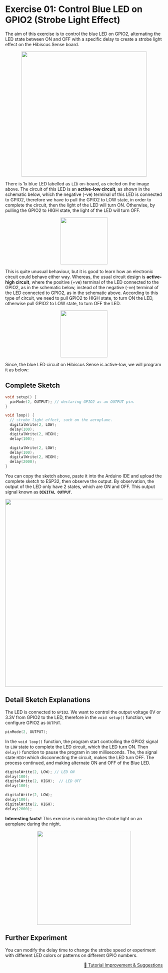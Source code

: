 # Exercise 01: Control Blue LED on GPIO2 (Strobe Light Effect)

The aim of this exercise is to control the blue LED on GPIO2, alternating the LED state between ON and OFF with a specific delay to create a strobe light effect on the Hibiscus Sense board.

<p align="center"><a href="https://myduino.com/product/myd-036/"><img src="https://github.com/myinvent/hibiscus-sense/raw/main/references/hibiscus-sense-exercise-one.png" width="400"></a></p>

There is 1x blue LED labelled as `LED` on-board, as circled on the image above. The circuit of this LED is an **active-low circuit**, as shown in the schematic below, which the negative (-ve) terminal of this LED is connected to GPIO2, therefore we have to pull the GPIO2 to LOW state, in order to complete the circuit, then the light of the LED will turn ON. Otherwise, by pulling the GPIO2 to HIGH state, the light of the LED will turn OFF.

<p align="center"><img src="https://github.com/myinvent/hibiscus-sense/raw/main/references/schematic-exercise-one.png" width="150"></a></p>
 
This is quite unusual behaviour, but it is good to learn how an electronic circuit could behave either way. Whereas, the usual circuit design is **active-high circuit**, where the positive (+ve) terminal of the LED connected to the GPIO2, as in the schematic below, instead of the negative (-ve) terminal of the LED connected to GPIO2, as in the schematic above. According to this type of circuit, we need to pull GPIO2 to HIGH state, to turn ON the LED, otherwise pull GPIO2 to LOW state, to turn OFF the LED.

<p align="center"><img src="https://github.com/myinvent/hibiscus-sense/raw/main/references/schematic-exercise-one-a.png" width="150"></a></p>

Since, the blue LED circuit on Hibiscus Sense is active-low, we will program it as below:

## Complete Sketch
```cpp
void setup() {
  pinMode(2, OUTPUT); // declaring GPIO2 as an OUTPUT pin.
}

void loop() {
  // strobe light effect, such on the aeroplane.
  digitalWrite(2, LOW);
  delay(100);
  digitalWrite(2, HIGH);
  delay(100);

  digitalWrite(2, LOW);
  delay(100);
  digitalWrite(2, HIGH);
  delay(2000);
}
```

You can copy the sketch above, paste it into the Arduino IDE and upload the complete sketch to ESP32, then observe the output. By observation, the output of the LED only have 2 states, which are ON and OFF. This output signal known as **`DIGITAL OUTPUT`**.

<p align="center"><a href="https://myduino.com/product/myd-036/"><img src="https://github.com/myinvent/hibiscus-sense/raw/main/references/image-exercise-one-a.gif" width="600"></a></p>

## Detail Sketch Explanations

The LED is connected to `GPIO2`. We want to control the output voltage 0V or 3.3V from GPIO2 to the LED, therefore in the `void setup()` function, we configure GPIO2 as `OUTPUT`.
```cpp
pinMode(2, OUTPUT);
```

In the `void loop()` function, the program start controlling the GPIO2 signal to `LOW` state to complete the LED circuit, which the LED turn ON. Then `delay()` function to pause the program in `100` milliseconds. The, the signal state `HIGH` which disconnecting the circuit, makes the LED turn OFF. The process continued, and making alternate ON and OFF of the Blue LED.

```cpp
digitalWrite(2, LOW); // LED ON
delay(100);
digitalWrite(2, HIGH);  // LED OFF
delay(100);

digitalWrite(2, LOW);
delay(100);
digitalWrite(2, HIGH);
delay(2000);
```

**Interesting facts!** This exercise is mimicking the strobe light on an aeroplane during the night.

<p align="center"><a href="https://myduino.com/product/myd-036/"><img src="https://github.com/myinvent/hibiscus-sense/raw/main/references/image-exercise-one.gif" width="300"></a></p>

## Further Experiment
You can modify the delay time to change the strobe speed or experiment with different LED colors or patterns on different GPIO numbers.

<p align="right"><a href="https://forms.gle/UgpDSFc46K4MkvTM8">&#128640; Tutorial Improvement & Suggestions</a></p>